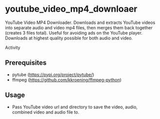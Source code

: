 # youtube_video_mp4_downloaer
YouTube Video MP4 Downloader. Downloads and extracts YouTube videos into separate audio and video mp4 files, then merges them back together (creates 3 files total). Useful for avoiding ads on the YouTube player. Downloads at highest quality possible for both audio and video.

 Activity

## Prerequisites
- pytube (https://pypi.org/project/pytube/)
- ffmpeg (https://github.com/kkroening/ffmpeg-python)


## Usage
* Pass YouTube video url and directory to save the video, audio, combined video and audio file to.
